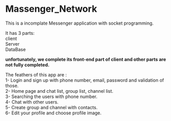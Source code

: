 # Massenger_Network
This is a incomplate Messenger application with socket programming.<br />

It has 3 parts: <br />
client <br />
Server<br />
DataBase<br />

**unfortunately, we complete its front-end part of client and other parts are not fully completed.<br />**

The feathers of this app are :<br />
1- Login and sign up with phone number, email, password and validation of those.<br />
2- Home page and chat list, group list, channel list.<br />
3- Searching the users with phone number.<br />
4- Chat with other users.<br />
5- Create group and channel with contacts.<br />
6- Edit your profile and choose profile image.<br />
